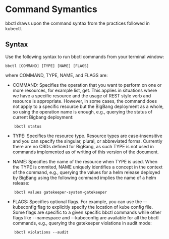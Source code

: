 # Command Symantics
bbctl draws upon the command syntax from the practices followed in kubectl.

## Syntax
Use the following syntax to run bbctl commands from your terminal window:

```
bbctl [COMMAND] [TYPE] [NAME] [FLAGS]
```
where COMMAND, TYPE, NAME, and FLAGS are:

* COMMAND: Specifies the operation that you want to perform on one or more resources, for example list, get. This applies in situations where we have a specific resource and the usage of REST style verb and resource is appropriate. However, in some cases, the command does not apply to a specific resource but the BigBang deployment as a whole, so using the operation name is enough, e.g., querying the status of current Bigbang deployment:
```
    bbctl status
```

* TYPE: Specifies the resource type. Resource types are case-insensitive and you can specify the singular, plural, or abbreviated forms. Currently there are no CRDs defined for BigBang, as such TYPE is not used in commands implemented as of writing of this version of the document.
  
* NAME: Specifies the name of the resource when TYPE is used. When the TYPE is ommited, NAME uniquely identifies a concept in the context of the command, e.g., querying the values for a helm release deployed by BigBang using the following command implies the name of a helm release:
```
    bbctl values gatekeeper-system-gatekeeper
```

* FLAGS: Specifies optional flags. For example, you can use the --kubeconfig flag to explicitly specify the location of kube config file. Some flags are specific to a given specific bbctl commands while other flags like --namespace and --kubeconfig are available for all the bbctl commands, e.g., querying the gatekeeper violations in audit mode:
```
    bbctl violations --audit
```